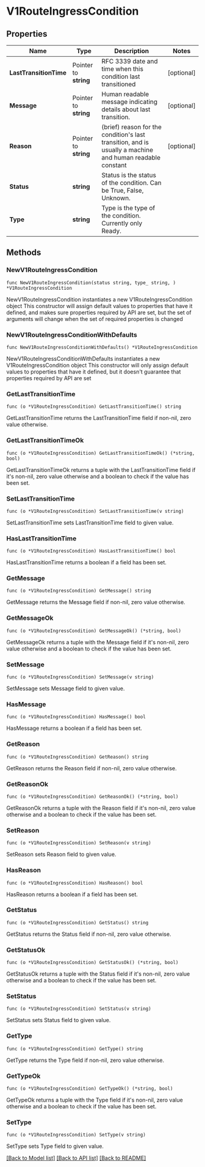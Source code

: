 # V1RouteIngressCondition

## Properties

Name | Type | Description | Notes
------------ | ------------- | ------------- | -------------
**LastTransitionTime** | Pointer to **string** | RFC 3339 date and time when this condition last transitioned | [optional] 
**Message** | Pointer to **string** | Human readable message indicating details about last transition. | [optional] 
**Reason** | Pointer to **string** | (brief) reason for the condition&#39;s last transition, and is usually a machine and human readable constant | [optional] 
**Status** | **string** | Status is the status of the condition. Can be True, False, Unknown. | 
**Type** | **string** | Type is the type of the condition. Currently only Ready. | 

## Methods

### NewV1RouteIngressCondition

`func NewV1RouteIngressCondition(status string, type_ string, ) *V1RouteIngressCondition`

NewV1RouteIngressCondition instantiates a new V1RouteIngressCondition object
This constructor will assign default values to properties that have it defined,
and makes sure properties required by API are set, but the set of arguments
will change when the set of required properties is changed

### NewV1RouteIngressConditionWithDefaults

`func NewV1RouteIngressConditionWithDefaults() *V1RouteIngressCondition`

NewV1RouteIngressConditionWithDefaults instantiates a new V1RouteIngressCondition object
This constructor will only assign default values to properties that have it defined,
but it doesn't guarantee that properties required by API are set

### GetLastTransitionTime

`func (o *V1RouteIngressCondition) GetLastTransitionTime() string`

GetLastTransitionTime returns the LastTransitionTime field if non-nil, zero value otherwise.

### GetLastTransitionTimeOk

`func (o *V1RouteIngressCondition) GetLastTransitionTimeOk() (*string, bool)`

GetLastTransitionTimeOk returns a tuple with the LastTransitionTime field if it's non-nil, zero value otherwise
and a boolean to check if the value has been set.

### SetLastTransitionTime

`func (o *V1RouteIngressCondition) SetLastTransitionTime(v string)`

SetLastTransitionTime sets LastTransitionTime field to given value.

### HasLastTransitionTime

`func (o *V1RouteIngressCondition) HasLastTransitionTime() bool`

HasLastTransitionTime returns a boolean if a field has been set.

### GetMessage

`func (o *V1RouteIngressCondition) GetMessage() string`

GetMessage returns the Message field if non-nil, zero value otherwise.

### GetMessageOk

`func (o *V1RouteIngressCondition) GetMessageOk() (*string, bool)`

GetMessageOk returns a tuple with the Message field if it's non-nil, zero value otherwise
and a boolean to check if the value has been set.

### SetMessage

`func (o *V1RouteIngressCondition) SetMessage(v string)`

SetMessage sets Message field to given value.

### HasMessage

`func (o *V1RouteIngressCondition) HasMessage() bool`

HasMessage returns a boolean if a field has been set.

### GetReason

`func (o *V1RouteIngressCondition) GetReason() string`

GetReason returns the Reason field if non-nil, zero value otherwise.

### GetReasonOk

`func (o *V1RouteIngressCondition) GetReasonOk() (*string, bool)`

GetReasonOk returns a tuple with the Reason field if it's non-nil, zero value otherwise
and a boolean to check if the value has been set.

### SetReason

`func (o *V1RouteIngressCondition) SetReason(v string)`

SetReason sets Reason field to given value.

### HasReason

`func (o *V1RouteIngressCondition) HasReason() bool`

HasReason returns a boolean if a field has been set.

### GetStatus

`func (o *V1RouteIngressCondition) GetStatus() string`

GetStatus returns the Status field if non-nil, zero value otherwise.

### GetStatusOk

`func (o *V1RouteIngressCondition) GetStatusOk() (*string, bool)`

GetStatusOk returns a tuple with the Status field if it's non-nil, zero value otherwise
and a boolean to check if the value has been set.

### SetStatus

`func (o *V1RouteIngressCondition) SetStatus(v string)`

SetStatus sets Status field to given value.


### GetType

`func (o *V1RouteIngressCondition) GetType() string`

GetType returns the Type field if non-nil, zero value otherwise.

### GetTypeOk

`func (o *V1RouteIngressCondition) GetTypeOk() (*string, bool)`

GetTypeOk returns a tuple with the Type field if it's non-nil, zero value otherwise
and a boolean to check if the value has been set.

### SetType

`func (o *V1RouteIngressCondition) SetType(v string)`

SetType sets Type field to given value.



[[Back to Model list]](../README.md#documentation-for-models) [[Back to API list]](../README.md#documentation-for-api-endpoints) [[Back to README]](../README.md)



